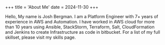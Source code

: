 
+++
title = 'About Me'
date = 2024-11-30
+++

Hello, My name is Josh Bergman. I am a Platform Engineer with 7+ years of experience in AWS and Automation. I have worked in AWS cloud for more than 10 years using Ansible, StackStorm, Terraform, Salt, CloudFormation and Jenkins to create Infrastructure as code in bitbucket. For a list of my full skillset, please visit my skills page.
